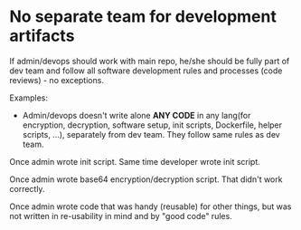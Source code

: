 # No separate team for development artifacts

If admin/devops should work with main repo, he/she should be fully part of dev team and follow all software
development rules and processes (code reviews) - no exceptions.

Examples:

* Admin/devops doesn't write alone **ANY CODE** in any lang(for encryption, decryption, software setup, init scripts,
  Dockerfile, helper scripts, ...), separately from dev team. They follow same rules as dev team.

Once admin wrote init script. Same time developer wrote init script.

Once admin wrote base64 encryption/decryption script. That didn't work correctly.

Once admin wrote code that was handy (reusable) for other things, but was not written in re-usability in mind and by
"good code" rules.
